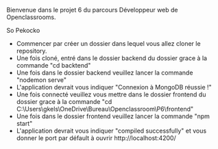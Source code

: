 Bienvenue dans le projet 6 du parcours Développeur web de Openclassrooms.

So Pekocko

- Commencer par créer un dossier dans lequel vous allez cloner le repository.
- Une fois cloné, entré dans le dossier backend du dossier grace à la commande "cd backtend"
- Une fois dans le dossier backend veuillez lancer la commande "nodemon serve"
- L'application devrait vous indiquer "Connexion à MongoDB réussie !"
- Une fois connecté veuillez vous mettre dans le dossier frontend du dossier grace à la commande "cd C:\Users\gkels\OneDrive\Bureau\Openclassroom\P6\frontend"
- Une fois dans le dossier frontend veuillez lancer la commande "npm start"
- L'application devrait vous indiquer "compiled successfully" et vous donner le port par défault à ouvrir http://localhost:4200/

